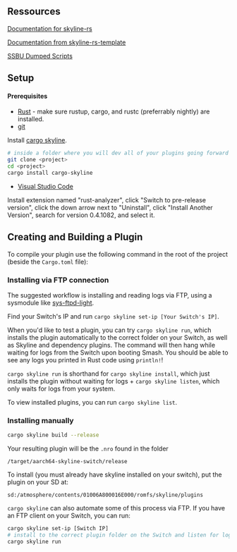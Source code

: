 ## Ressources

[Documentation for skyline-rs](https://ultimate-research.github.io/skyline-rs-template/doc/skyline/index.html)

[Documentation from skyline-rs-template](https://github.com/ultimate-research/skyline-rs-template)

[SSBU Dumped Scripts](https://github.com/WuBoytH/SSBU-Dumped-Scripts/tree/ef9fcebd7e66dc53fa6a6f034e38e8ceb469342a)

## Setup

#### Prerequisites

* [Rust](https://www.rust-lang.org/install.html) - make sure rustup, cargo, and rustc (preferrably nightly) are installed.
* [git](https://git-scm.com/book/en/v2/Getting-Started-Installing-Git)

Install [cargo skyline](https://github.com/jam1garner/cargo-skyline).
```bash
# inside a folder where you will dev all of your plugins going forward
git clone <project>
cd <project>
cargo install cargo-skyline
```

* [Visual Studio Code](https://code.visualstudio.com)

Install extension named "rust-analyzer", click "Switch to pre-release version", click the down arrow next to "Uninstall", click "Install Another Version", search for version 0.4.1082, and select it.

## Creating and Building a Plugin

To compile your plugin use the following command in the root of the project (beside the `Cargo.toml` file):

### Installing via FTP connection

The suggested workflow is installing and reading logs via FTP, using a sysmodule like [sys-ftpd-light](https://github.com/cathery/sys-ftpd-light/releases).

Find your Switch's IP and run `cargo skyline set-ip [Your Switch's IP]`.

When you'd like to test a plugin, you can try `cargo skyline run`, which installs the plugin automatically to the correct folder on your Switch, as well as Skyline and dependency plugins. The command will then hang while waiting for logs from the Switch upon booting Smash. You should be able to see any logs you printed in Rust code using `println!`!

`cargo skyline run` is shorthand for `cargo skyline install`, which just installs the plugin without waiting for logs + `cargo skyline listen`, which only waits for logs from your system.

To view installed plugins, you can run `cargo skyline list`.

### Installing manually
 ```sh
 cargo skyline build --release
  ```
 Your resulting plugin will be the `.nro` found in the folder
```
/target/aarch64-skyline-switch/release
```
To install (you must already have skyline installed on your switch), put the plugin on your SD at:
```
sd:/atmosphere/contents/01006A800016E000/romfs/skyline/plugins
```

`cargo skyline` can also automate some of this process via FTP. If you have an FTP client on your Switch, you can run:
```sh
cargo skyline set-ip [Switch IP]
# install to the correct plugin folder on the Switch and listen for logs
cargo skyline run 
```
